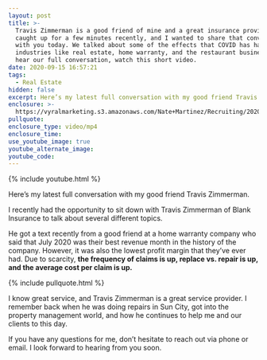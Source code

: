 ```yaml
---
layout: post
title: >-
  Travis Zimmerman is a good friend of mine and a great insurance provider. We
  caught up for a few minutes recently, and I wanted to share that conversation
  with you today. We talked about some of the effects that COVID has had on
  industries like real estate, home warranty, and the restaurant business. To
  hear our full conversation, watch this short video.
date: 2020-09-15 16:57:21
tags:
  - Real Estate
hidden: false
excerpt: Here’s my latest full conversation with my good friend Travis Zimmerman.
enclosure: >-
  https://vyralmarketing.s3.amazonaws.com/Nate+Martinez/Recruiting/2020/Nate+Martinez+Recruiting+Home+Warranties.mp4
pullquote:
enclosure_type: video/mp4
enclosure_time:
use_youtube_image: true
youtube_alternate_image:
youtube_code:
---
```


{% include youtube.html %}

Here’s my latest full conversation with my good friend Travis Zimmerman.

I recently had the opportunity to sit down with Travis Zimmerman of Blank Insurance to talk about several different topics.&nbsp;

He got a text recently from a good friend at a home warranty company who said that July 2020 was their best revenue month in the history of the company. However, it was also the lowest profit margin that they’ve ever had. Due to scarcity, **the frequency of claims is up, replace vs. repair is up, and the average cost per claim is up.**

{% include pullquote.html %}

I know great service, and Travis Zimmerman is a great service provider. I remember back when he was doing repairs in Sun City, got into the property management world, and how he continues to help me and our clients to this day.

If you have any questions for me, don’t hesitate to reach out via phone or email. I look forward to hearing from you soon.<br>&nbsp;